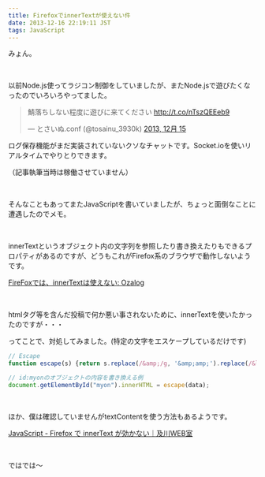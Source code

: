 ```yaml
---
title: FirefoxでinnerTextが使えない件
date: 2013-12-16 22:19:11 JST
tags: JavaScript
---
```

みょん。

&nbsp;

以前Node.js使ってラジコン制御をしていましたが、またNode.jsで遊びたくなったのでいろいろやってました。

<blockquote class="twitter-tweet" lang="ja"><p>鯖落ちしない程度に遊びに来てください&#10;<a href="http://t.co/nTszQEEeb9">http://t.co/nTszQEEeb9</a></p>&mdash; とさいぬ.conf (@tosainu_3930k) <a href="https://twitter.com/tosainu_3930k/statuses/412204978271297537">2013, 12月 15</a></blockquote>
<script async src="//platform.twitter.com/widgets.js" charset="utf-8"></script>

ログ保存機能がまだ実装されていないクソなチャットです。Socket.ioを使いリアルタイムでやりとりできます。

（記事執筆当時は稼働させていません）

&nbsp;

そんなこともあってまたJavaScriptを書いていましたが、ちょっと面倒なことに遭遇したのでメモ。

&nbsp;

innerTextというオブジェクト内の文字列を参照したり書き換えたりもできるプロパティがあるのですが、どうもこれがFirefox系のブラウザで動作しないようです。

<a href="http://filipo.cocolog-nifty.com/blog/2007/05/firefoxinnertex_916a.html">FireFoxでは、innerTextは使えない: Ozalog</a>

&nbsp;

htmlタグ等を含んだ投稿で何か悪い事されないために、innerTextを使いたかったのですが・・・

ってことで、対処してみました。(特定の文字をエスケープしているだけです)

```javascript
// Escape
function escape(s) {return s.replace(/&amp;/g, '&amp;amp;').replace(/&lt;/g, '&amp;lt;').replace(/&gt;/g, '&amp;gt;').replace(/"/g, '&amp;quot;').replace(/'/g, '&amp;#039;');}

// id:myonのオブジェクトの内容を書き換える例
document.getElementById("myon").innerHTML = escape(data);
```

&nbsp;

ほか、僕は確認していませんがtextContentを使う方法もあるようです。

<a href="http://www.oikawa-sekkei.com/web/design/js/firefox-innertext.html">JavaScript - Firefox で innerText が効かない｜及川WEB室</a>

&nbsp;

ではでは〜
